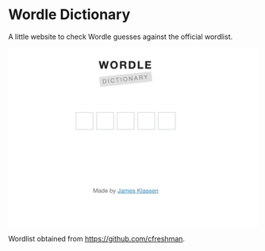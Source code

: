 # Wordle Dictionary

A little website to check Wordle guesses against the official wordlist.

![Wordle Dictionary Screenshot](./docs/image.png)

Wordlist obtained from https://github.com/cfreshman.